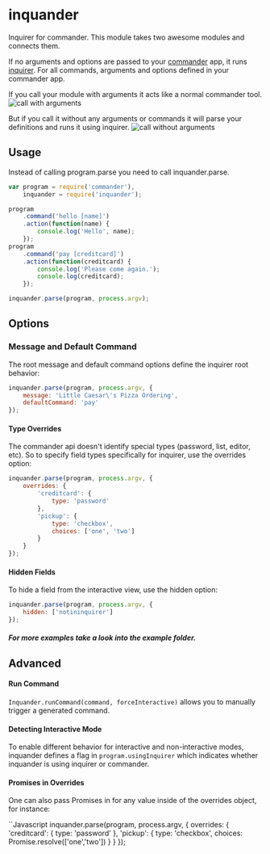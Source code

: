 inquander
=========

Inquirer for commander.
This module takes two awesome modules and connects them.

If no arguments and options are passed to your [commander](https://github.com/visionmedia/commander.js) app, it runs [inquirer](https://github.com/SBoudrias/Inquirer.js). For all commands, arguments and options defined in your commander app.

If you call your module with arguments it acts like a normal commander tool.
![call with arguments](https://raw.githubusercontent.com/stoeffel/inquander/master/example/call_as_commander.png)

But if you call it without any arguments or commands it will parse your definitions and runs it using inquirer.
![call without arguments](https://raw.githubusercontent.com/stoeffel/inquander/master/example/call_as_inquirer.png)


Usage
-----

Instead of calling program.parse you need to call inquander.parse.

```Javascript
var program = require('commander'),
    inquander = require('inquander');

program
    .command('hello [name]')
    .action(function(name) {
        console.log('Hello', name);
    });
program
    .command('pay [creditcard]')
    .action(function(creditcard) {
        console.log('Please come again.');
        console.log(creditcard);
    });

inquander.parse(program, process.argv);
```

Options
-----

### Message and Default Command
The root message and default command options define the inquirer root behavior:
```Javascript
inquander.parse(program, process.argv, {
    message: 'Little Caesar\'s Pizza Ordering',
    defaultCommand: 'pay'
});
```

#### Type Overrides
The commander api doesn't identify special types (password, list, editor, etc).
So to specify field types specifically for inquirer, use the overrides option:

```Javascript
inquander.parse(program, process.argv, {
    overrides: {
        'creditcard': {
            type: 'password'
        },
        'pickup': {
            type: 'checkbox',
            choices: ['one', 'two']
        }
    }
});
```

#### Hidden Fields
To hide a field from the interactive view, use the hidden option:
```Javascript
inquander.parse(program, process.argv, {
    hidden: ['notininquirer']
});
```

##### For more examples take a look into the example folder.


Advanced
-----

#### Run Command
`Inquander.runCommand(command, forceInteractive)` allows you to manually trigger a generated
command.

#### Detecting Interactive Mode
To enable different behavior for interactive and non-interactive modes,
inquander defines a flag in `program.usingInquirer` which indicates
whether inquander is using inquirer or commander.

#### Promises in Overrides
One can also pass Promises in for any value inside of the overrides object,
for instance:

``Javascript
inquander.parse(program, process.argv, {
    overrides: {
        'creditcard': {
            type: 'password'
        },
        'pickup': {
            type: 'checkbox',
            choices: Promise.resolve(['one','two'])
        }
    }
});
```
